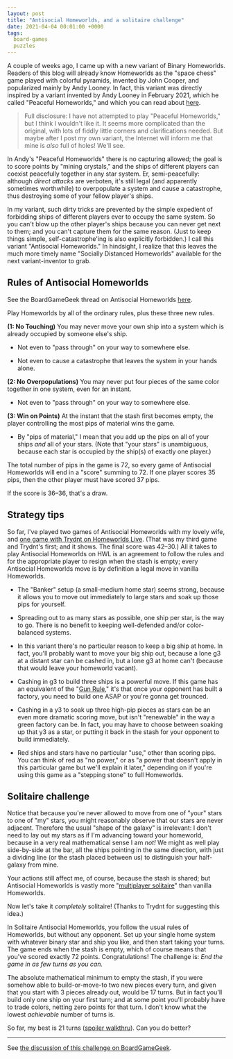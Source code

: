```yaml
---
layout: post
title: "Antisocial Homeworlds, and a solitaire challenge"
date: 2021-04-04 00:01:00 +0000
tags:
  board-games
  puzzles
---
```


A couple of weeks ago, I came up with a new variant of Binary Homeworlds.
Readers of this blog will already know Homeworlds as the "space chess"
game played with colorful pyramids, invented by John Cooper, and
popularized mainly by Andy Looney.
In fact, this variant was directly inspired by a variant
invented by Andy Looney in February 2021, which he called "Peaceful Homeworlds,"
and which you can read about [here](http://new.wunderland.com/2021/02/03/peaceful-homeworlds/).

> Full disclosure: I have not attempted to play "Peaceful Homeworlds,"
> but I think I wouldn't like it. It seems more complicated than the original,
> with lots of fiddly little corners and clarifications needed. But maybe
> after I post my own variant, the Internet will inform me that mine is
> _also_ full of holes! We'll see.

In Andy's "Peaceful Homeworlds" there is no capturing allowed; the goal is to
score points by "mining crystals," and the ships of different players can
coexist peacefully together in any star system. Er, semi-peacefully: although
_direct attacks_ are verboten, it's still legal (and apparently sometimes worthwhile)
to overpopulate a system and cause a catastrophe, thus destroying some of your
fellow player's ships.

In my variant, such dirty tricks are prevented by the simple expedient of
forbidding ships of different players ever to occupy the same system.
So you can't blow up the other player's ships because you can never get next to them;
and you can't capture them for the same reason.
(Just to keep things simple, self-catastrophe'ing is also explicitly forbidden.)
I call this variant "Antisocial Homeworlds." In hindsight, I realize that
this leaves the much more timely name "Socially Distanced Homeworlds" available
for the next variant-inventor to grab.


## Rules of Antisocial Homeworlds

See the BoardGameGeek thread on Antisocial Homeworlds [here](https://boardgamegeek.com/thread/2620770/antisocial-homeworlds).

Play Homeworlds by all of the ordinary rules, plus these three new rules.

<b>(1: No Touching)</b> You may never move your own ship into a system
which is already occupied by someone else's ship.

* Not even to "pass through" on your way to somewhere else.

* Not even to cause a catastrophe that leaves the system in your hands alone.

<b>(2: No Overpopulations)</b> You may never put four pieces of the same color
together in one system, even for an instant.

* Not even to "pass through" on your way to somewhere else.

<b>(3: Win on Points)</b> At the instant that the stash first becomes empty,
the player controlling the most pips of material wins the game.

* By "pips of material," I mean that you add up the pips on all of your ships
    _and_ all of your stars. (Note that "your stars" is unambiguous, because each
    star is occupied by the ship(s) of exactly one player.)

The total number of pips in the game is 72, so every game of Antisocial Homeworlds
will end in a "score" summing to 72. If one player scores 35 pips, then the other
player must have scored 37 pips.

If the score is 36–36, that's a draw.


## Strategy tips

So far, I've played two games of Antisocial Homeworlds with my lovely wife,
and [one game with Trydnt on Homeworlds Live](https://homeworlds-live2.glitch.me/archive/view/225).
(That was my third game and Trydnt's first; and it shows. The final score was 42–30.)
All it takes to play Antisocial Homeworlds on HWL is an agreement
to follow the rules and for the appropriate player to resign when the stash is empty;
every Antisocial Homeworlds move is by definition a legal move in vanilla Homeworlds.

* The "Banker" setup (a small-medium home star) seems strong, because it allows you to move
    out immediately to large stars and soak up those pips for yourself.

* Spreading out to as many stars as possible, one ship per star, is the way to go.
    There is no benefit to keeping well-defended and/or color-balanced systems.

* In this variant there's no particular reason to keep a big ship at home. In fact, you'll probably
    want to move your big ship out, because a lone g3 at a distant star can be cashed in,
    but a lone g3 at home can't (because that would leave your homeworld vacant).

* Cashing in g3 to build three ships is a powerful move. If this game has an equivalent of
    the "[Gun Rule](https://web.archive.org/web/20101230055017/http://twoshort.net/)," it's that
    once your opponent has built a factory, you need to build one ASAP or you're gonna get
    trounced.

* Cashing in a y3 to soak up three high-pip pieces as stars can be an even more dramatic scoring move,
    but isn't "renewable" in the way a green factory can be. In fact, you may have to
    choose between soaking up that y3 as a star, or putting it back in the stash for your
    opponent to build immediately.

* Red ships and stars have no particular "use," other than scoring pips. You can think of red
    as "no power," or as "a power that doesn't apply in this particular game but we'll explain
    it later," depending on if you're using this game as a "stepping stone" to full Homeworlds.


## Solitaire challenge

Notice that because you're never allowed to move from one of "your" stars to one of "my" stars,
you might reasonably observe that our stars are never adjacent. Therefore the usual "shape of the galaxy"
is irrelevant: I don't need to lay out my stars as if I'm advancing toward your homeworld, because
in a very real mathematical sense I am _not!_ We might as well play side-by-side at the bar, all the ships pointing
in the same direction, with just a dividing line (or the stash placed between us)
to distinguish your half-galaxy from mine.

Your actions still affect me, of course, because the stash is shared; but Antisocial Homeworlds
is vastly more "[multiplayer solitaire](https://www.boardgamequest.com/top-10-multiplayer-solitaire-games/)"
than vanilla Homeworlds.

Now let's take it _completely_ solitaire! (Thanks to Trydnt for suggesting this idea.)

In Solitaire Antisocial Homeworlds, you follow the usual rules of Homeworlds, but without
any opponent. Set up your single home system with whatever binary star and ship you like, and then
start taking your turns. The game ends when the stash is empty, which of course means that
you've scored exactly 72 points. Congratulations! The challenge is: _End the game in as
few turns as you can._

The absolute mathematical minimum to empty the stash, if you were somehow able to
build-or-move-to two new pieces every turn, and given that you start with 3 pieces already
out, would be 17 turns. But in fact you'll build only one ship on your first turn;
and at some point you'll probably have to trade colors, netting zero points for that
turn. I don't know what the lowest _achievable_ number of turns is.

So far, my best is 21 turns ([spoiler walkthru](/blog/code/2021-04-04-antisocial-homeworlds.txt)).
Can you do better?

----

See [the discussion of this challenge on BoardGameGeek](https://boardgamegeek.com/thread/2634399/antisocial-homeworlds-solitaire-challenge).
